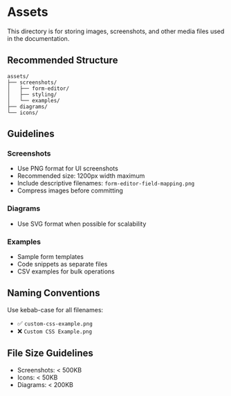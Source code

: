 # Assets

This directory is for storing images, screenshots, and other media files used in the documentation.

## Recommended Structure

```
assets/
├── screenshots/
│   ├── form-editor/
│   ├── styling/
│   └── examples/
├── diagrams/
└── icons/
```

## Guidelines

### Screenshots
- Use PNG format for UI screenshots
- Recommended size: 1200px width maximum
- Include descriptive filenames: `form-editor-field-mapping.png`
- Compress images before committing

### Diagrams
- Use SVG format when possible for scalability

### Examples
- Sample form templates
- Code snippets as separate files
- CSV examples for bulk operations

## Naming Conventions

Use kebab-case for all filenames:
- ✅ `custom-css-example.png`
- ❌ `Custom CSS Example.png`

## File Size Guidelines

- Screenshots: < 500KB
- Icons: < 50KB
- Diagrams: < 200KB
